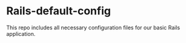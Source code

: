 # Rails-default-config

This repo includes all necessary configuration files for our basic Rails application.
